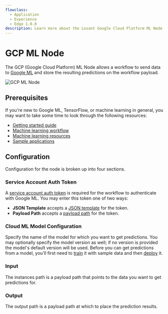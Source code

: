 ```yaml
---
flowclass:
  - Application
  - Experience
  - Edge 1.0.0
description: Learn more about the Losant Google Cloud Platform ML Node.
---
```


# GCP ML Node

The GCP (Google Cloud Platform) ML Node allows a workflow to send data to [Google ML](https://cloud.google.com/ml-engine/docs/technical-overview) and store the resulting predictions on the workflow payload.

![GCP ML Node](/images/workflows/data/google-ml-node.png "GCP ML Node")

## Prerequisites

If you're new to Google ML, TensorFlow, or machine learning in general, you may want to take some time to look through the following resources:

- [Getting started guide](https://cloud.google.com/ml-engine/docs/getting-started-training-prediction)
- [Machine learning workflow](https://cloud.google.com/ml-engine/docs/ml-solutions-overview)
- [Machine learning resources](https://cloud.google.com/ml-engine/docs/machine-learning-resources)
- [Sample applications](https://cloud.google.com/ml-engine/docs/samples)

## Configuration

Configuration for the node is broken up into four sections.

### Service Account Auth Token

A [service account auth token](https://cloud.google.com/docs/authentication/getting-started#creating_a_service_account) is required for the workflow to authenticate with Google ML. You may enter this token one of two ways:

- **JSON Template** accepts a [JSON template](/workflows/accessing-payload-data/#json-templates) for the token.
- **Payload Path** accepts a [payload path](/workflows/accessing-payload-data/#payload-paths) for the token.

### Cloud ML Model Configuration

Specify the name of the model for which you want to get predictions. You may optionally specify the model version as well; if no version is provided the model's default version will be used. Before you can get predictions from a model, you'll first need to [train](https://cloud.google.com/ml-engine/docs/training-overview) it with sample data and then [deploy](https://cloud.google.com/ml-engine/docs/prediction-overview#model_deployment) it.

### Input

The instances path is a payload path that points to the data you want to get predictions for.

### Output

The output path is a payload path at which to place the prediction results.
